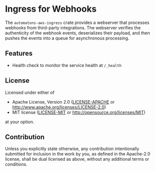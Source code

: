 # Ingress for Webhooks

The `automatons-aws-ingress` crate provides a webserver that processes webhooks
from third-party integrations. The webserver verifies the authenticity of the
webhook events, deserializes their payload, and then pushes the events into a
queue for asynchronous processing.

## Features

- Health check to monitor the service health at `/_health`

## License

Licensed under either of

- Apache License, Version 2.0 ([LICENSE-APACHE](LICENSE-APACHE) or <http://www.apache.org/licenses/LICENSE-2.0>)
- MIT license ([LICENSE-MIT](LICENSE-MIT) or <http://opensource.org/licenses/MIT>)

at your option.

## Contribution

Unless you explicitly state otherwise, any contribution intentionally submitted
for inclusion in the work by you, as defined in the Apache-2.0 license, shall be
dual licensed as above, without any additional terms or conditions.
